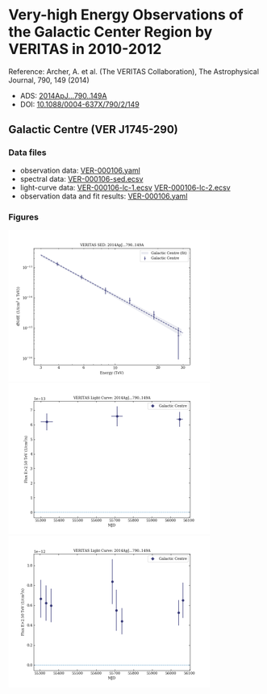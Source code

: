 # Very-high Energy Observations of the Galactic Center Region by VERITAS in 2010-2012

Reference:
Archer, A. et al. (The VERITAS Collaboration), The Astrophysical Journal, 790, 149 (2014)

- ADS: [2014ApJ...790..149A](http://adsabs.harvard.edu/abs/2014ApJ...790..149A)
- DOI: [10.1088/0004-637X/790/2/149](https://doi.org/10.1088/0004-637X/790/2/149)

## Galactic Centre (VER J1745-290)
### Data files

- observation data: [VER-000106.yaml](VER-000106.yaml)  
- spectral data: [VER-000106-sed.ecsv](VER-000106-sed.ecsv)  
- light-curve data: [VER-000106-lc-1.ecsv](VER-000106-lc-1.ecsv)  [VER-000106-lc-2.ecsv](VER-000106-lc-2.ecsv)  
- observation data and fit results: [VER-000106.yaml](VER-000106.yaml)  


### Figures

<img src="figures/2014ApJ...790..149A-VER-106-1-sed.png" alt="drawing" width="400"/>
<img src="figures/2014ApJ...790..149A-VER-106-1-lc.png" alt="drawing" width="400"/>
<img src="figures/2014ApJ...790..149A-VER-106-2-lc.png" alt="drawing" width="400"/>


